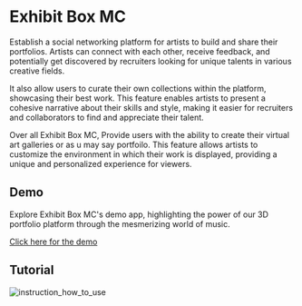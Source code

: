 # Exhibit Box MC

Establish a social networking platform for artists to build and share their portfolios. Artists can connect with each other, receive feedback, and potentially get discovered by recruiters looking for unique talents in various creative fields.

It also allow users to curate their own collections within the platform, showcasing their best work. This feature enables artists to present a cohesive narrative about their skills and style, making it easier for recruiters and collaborators to find and appreciate their talent.

Over all Exhibit Box MC, Provide users with the ability to create their virtual art galleries or as u may say portfoilo. This feature allows artists to customize the environment in which their work is displayed, providing a unique and personalized experience for viewers.

## Demo

Explore Exhibit Box MC's demo app, highlighting the power of our 3D portfolio platform through the mesmerizing world of music.

[Click here for the demo](https://exhibit-box-mc.netlify.app)

## Tutorial

![instruction_how_to_use](https://firebasestorage.googleapis.com/v0/b/music-gallery-da2d1.appspot.com/o/Exhibit%20MC%20tutorial%2FGroup%205.jpg?alt=media&token=baf527b5-ce34-4996-bb0a-dfb80cdc9a4b)
